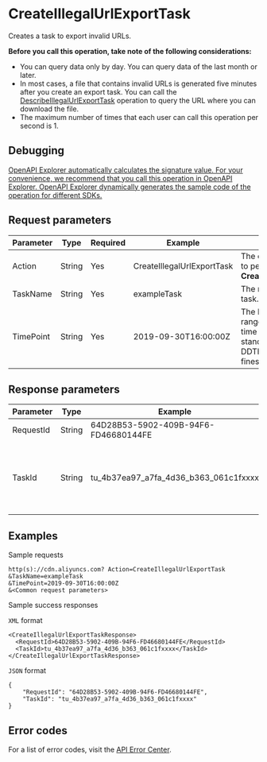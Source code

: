 # CreateIllegalUrlExportTask

Creates a task to export invalid URLs.

**Before you call this operation, take note of the following considerations:**

-   You can query data only by day. You can query data of the last month or later.
-   In most cases, a file that contains invalid URLs is generated five minutes after you create an export task. You can call the [DescribeIllegalUrlExportTask](~~156506~~) operation to query the URL where you can download the file.
-   The maximum number of times that each user can call this operation per second is 1.

## Debugging

[OpenAPI Explorer automatically calculates the signature value. For your convenience, we recommend that you call this operation in OpenAPI Explorer. OpenAPI Explorer dynamically generates the sample code of the operation for different SDKs.](https://api.aliyun.com/#product=Cdn&api=CreateIllegalUrlExportTask&type=RPC&version=2018-05-10)

## Request parameters

|Parameter|Type|Required|Example|Description|
|---------|----|--------|-------|-----------|
|Action|String|Yes|CreateIllegalUrlExportTask|The operation that you want to perform. Set the value to **CreateIllegalUrlExportTask**. |
|TaskName|String|Yes|exampleTask|The name of the export task. |
|TimePoint|String|Yes|2019-09-30T16:00:00Z|The beginning of the time range to query. Specify the time in the ISO 8601 standard in the YYYY-MM-DDThh:mm:ssZ format. The finest granularity is one day. |

## Response parameters

|Parameter|Type|Example|Description|
|---------|----|-------|-----------|
|RequestId|String|64D28B53-5902-409B-94F6-FD46680144FE|The ID of the request. |
|TaskId|String|tu\_4b37ea97\_a7fa\_4d36\_b363\_061c1fxxxx|The ID of the export task. You can use task IDs to query tasks. |

## Examples

Sample requests

```
http(s)://cdn.aliyuncs.com? Action=CreateIllegalUrlExportTask
&TaskName=exampleTask
&TimePoint=2019-09-30T16:00:00Z
&<Common request parameters>
```

Sample success responses

`XML` format

```
<CreateIllegalUrlExportTaskResponse>
  <RequestId>64D28B53-5902-409B-94F6-FD46680144FE</RequestId>
  <TaskId>tu_4b37ea97_a7fa_4d36_b363_061c1fxxxx</TaskId>
</CreateIllegalUrlExportTaskResponse>
```

`JSON` format

```
{
	"RequestId": "64D28B53-5902-409B-94F6-FD46680144FE",
    "TaskId": "tu_4b37ea97_a7fa_4d36_b363_061c1fxxxx"
}
```

## Error codes

For a list of error codes, visit the [API Error Center](https://error-center.alibabacloud.com/status/product/Cdn).

